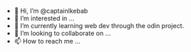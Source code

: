- 👋 Hi, I’m @captainlkebab
- 👀 I’m interested in ...
- 🌱 I’m currently learning web dev through the odin project.
- 💞️ I’m looking to collaborate on ...
- 📫 How to reach me ...

<!---
captainlkebab/captainlkebab is a ✨ special ✨ repository because its `README.md` (this file) appears on your GitHub profile.
You can click the Preview link to take a look at your changes.
--->
